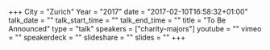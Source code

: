 +++
City = "Zurich"
Year = "2017"
date = "2017-02-10T16:58:32+01:00"
talk_date = ""
talk_start_time = ""
talk_end_time = ""
title = "To Be Announced"
type = "talk"
speakers = ["charity-majors"]
youtube = ""
vimeo = ""
speakerdeck = ""
slideshare = ""
slides = ""
+++

